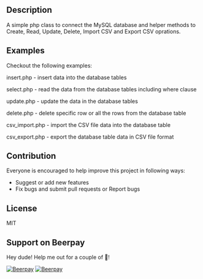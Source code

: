 Description
-----------
A simple php class to connect the MySQL database and helper methods to Create, Read, Update, Delete, Import CSV and Export CSV oprations.

Examples
--------
Checkout the following examples:

insert.php      - insert data into the database tables

select.php      - read the data from the database tables including where clause

update.php      - update the data in the database tables

delete.php      - delete specific row or all the rows from the database table

csv_import.php  - import the CSV file data into the database table

csv_export.php  - export the database table data in CSV file format

Contribution
------------
Everyone is encouraged to help improve this project in following ways:
- Suggest or add new features
- Fix bugs and submit pull requests or Report bugs

License
-------
MIT


## Support on Beerpay
Hey dude! Help me out for a couple of :beers:!

[![Beerpay](https://beerpay.io/kanthvallampati/php_mysql_cruds/badge.svg?style=beer-square)](https://beerpay.io/kanthvallampati/php_mysql_cruds)  [![Beerpay](https://beerpay.io/kanthvallampati/php_mysql_cruds/make-wish.svg?style=flat-square)](https://beerpay.io/kanthvallampati/php_mysql_cruds?focus=wish)
